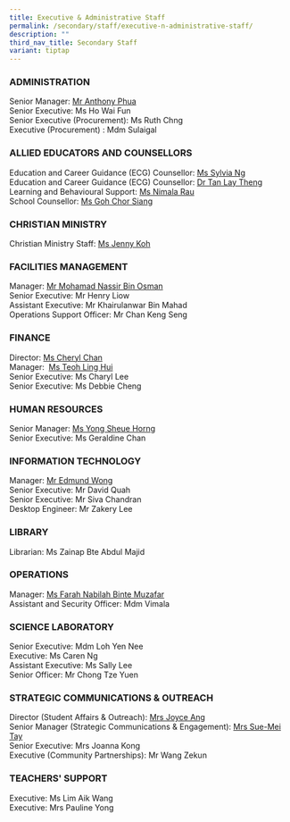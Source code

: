 ```yaml
---
title: Executive & Administrative Staff
permalink: /secondary/staff/executive-n-administrative-staff/
description: ""
third_nav_title: Secondary Staff
variant: tiptap
---
```

<h3><strong>ADMINISTRATION</strong></h3>
<p>Senior Manager: <a href="mailto:Anthony_Phua@schools.gov.sg" rel="noopener noreferrer nofollow" target="_blank">Mr Anthony Phua</a>
<br>Senior Executive: Ms Ho Wai Fun
<br>Senior&nbsp;Executive (Procurement): Ms Ruth Chng
<br>Executive (Procurement) : Mdm Sulaigal</p>
<h3><strong>ALLIED EDUCATORS AND COUNSELLORS</strong></h3>
<p>Education and Career Guidance (ECG) Counsellor:&nbsp;<a href="mailto:sylvia_ng_pik_san@schools.gov.sg" rel="noopener noreferrer nofollow" target="_blank">Ms Sylvia Ng</a>
<br>Education and Career Guidance (ECG) Counsellor:&nbsp;<a href="mailto:tan_lay_theng@schools.gov.sg" rel="noopener noreferrer nofollow" target="_blank">Dr Tan Lay Theng</a>
<br>Learning and Behavioural Support:&nbsp;<a href="mailto:Nimala_Mokhna_Rau@schools.gov.sg" rel="noopener noreferrer nofollow" target="_blank">Ms Nimala Rau</a>
<br>School Counsellor:&nbsp;<a href="mailto:goh_chor_siang@schools.gov.sg" rel="noopener noreferrer nofollow" target="_blank">Ms Goh Chor Siang</a>
</p>
<h3><strong>CHRISTIAN MINISTRY</strong></h3>
<p>Christian Ministry Staff:&nbsp;<a href="mailto:jenny_koh@mgs.sch.edu.sg" rel="noopener noreferrer nofollow" target="_blank">Ms Jenny Koh</a>
</p>
<h3><strong>FACILITIES MANAGEMENT</strong></h3>
<p>Manager: <a href="mailto:mohd_nassir_osman@schools.gov.sg" rel="noopener noreferrer nofollow" target="_blank">Mr Mohamad Nassir Bin Osman</a>
<br>Senior Executive: Mr Henry Liow
<br>Assistant Executive: Mr Khairulanwar Bin Mahad
<br>Operations Support Officer: Mr Chan Keng Seng</p>
<h3><strong>FINANCE</strong></h3>
<p>Director:&nbsp;<a href="mailto:cheryl_chan_hp@schools.gov.sg" rel="noopener noreferrer nofollow" target="_blank">Ms Cheryl Chan</a>
<br>Manager:&nbsp;&nbsp;<a href="mailto:teoh_ling_hui@schools.gov.sg" rel="noopener noreferrer nofollow" target="_blank">Ms Teoh Ling Hui</a>
<br>Senior Executive: Ms Charyl Lee
<br>Senior Executive: Ms Debbie Cheng</p>
<h3><strong>HUMAN RESOURCES</strong></h3>
<p>Senior Manager: <a href="mailto:yong_sheue_horng@schools.gov.sg" rel="noopener noreferrer nofollow" target="_blank">Ms Yong Sheue Horng</a>
<br>Senior Executive: Ms Geraldine Chan</p>
<h3><strong>INFORMATION TECHNOLOGY</strong></h3>
<p>Manager: <a href="mailto:edmund_wong@schools.gov.sg" rel="noopener noreferrer nofollow" target="_blank">Mr Edmund Wong</a>
<br>Senior Executive: Mr David Quah
<br>Senior&nbsp;Executive: Mr Siva Chandran
<br>Desktop Engineer:&nbsp;Mr Zakery Lee</p>
<h3><strong>LIBRARY</strong></h3>
<p>Librarian: Ms Zainap Bte Abdul Majid</p>
<h3><strong>OPERATIONS</strong></h3>
<p>Manager: <a href="mailto:Farah_Nabilah@schools.gov.sg" rel="noopener noreferrer nofollow" target="_blank">Ms Farah Nabilah Binte Muzafar</a>
<br>Assistant and Security Officer: Mdm Vimala</p>
<h3><strong>SCIENCE LABORATORY</strong></h3>
<p>Senior Executive: Mdm Loh Yen Nee
<br>Executive: Ms Caren Ng
<br>Assistant Executive:&nbsp;Ms Sally Lee
<br>Senior Officer: Mr Chong Tze Yuen</p>
<h3><strong>STRATEGIC COMMUNICATIONS &amp; OUTREACH</strong></h3>
<p>Director (Student Affairs &amp; Outreach):&nbsp;<a href="mailto:joyce_ang_a@schools.gov.sg" rel="noopener noreferrer nofollow" target="_blank">Mrs Joyce Ang</a>
<br>Senior Manager (Strategic Communications &amp; Engagement):&nbsp;<a href="mailto:tay_sue-mei@schools.gov.sg" rel="noopener noreferrer nofollow" target="_blank">Mrs Sue-Mei Tay</a>
<br>Senior Executive: Mrs Joanna Kong
<br>Executive (Community Partnerships): Mr Wang Zekun</p>
<h3><strong>TEACHERS' SUPPORT</strong></h3>
<p>Executive: Ms Lim Aik Wang
<br>Executive: Mrs Pauline Yong</p>
